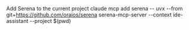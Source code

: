 Add Serena to the current project
  claude mcp add serena -- uvx --from git+https://github.com/oraios/serena serena-mcp-server --context ide-assistant --project $(pwd)
